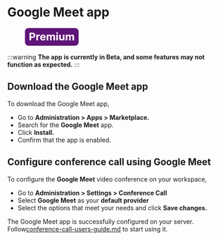 # Google Meet app

<figure><img src="/img/Premium.svg" alt=""></img><figcaption></figcaption></figure>

:::warning
**The app is currently in Beta, and some features may not function as expected.**
:::

## Download the Google Meet app

To download the Google Meet app,

* Go to **Administration > Apps > Marketplace.**
* Search for the **Google Meet** app.
* Click **Install.**
* Confirm that the app is enabled.

## Configure conference call using Google Meet

To configure the **Google Meet** video conference on your workspace,

* Go to **Administration > Settings > Conference Call**
* Select **Google Meet** as your **default provider**
* Select the options that meet your needs and click **Save changes.**

The Google Meet app is successfully configured on your server. Follow[conference-call-users-guide.md](../conference-call-users-guide.md "mention") to start using it.
